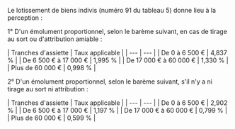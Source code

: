 Le lotissement de biens indivis (numéro 91 du tableau 5) donne lieu à la perception :


1° D'un émolument proportionnel, selon le barème suivant, en cas de tirage au sort ou d'attribution amiable :


  



| Tranches d'assiette | 
Taux applicable |
| --- | --- |
| 
De 0 à 6 500 € | 
4,837 % |
| 
De 6 500 € à 17 000 € | 
1,995 % |
| 
De 17 000 € à 60 000 € | 
1,330 % |
| 
Plus de 60 000 € | 
0,998 % |


 


2° D'un émolument proportionnel, selon le barème suivant, s'il n'y a ni tirage au sort ni attribution :


  

  



| Tranches d'assiette | 
Taux applicable |
| --- | --- |
| 
De 0 à 6 500 € | 
2,902 % |
| 
De 6 500 € à 17 000 € | 
1,197 % |
| 
De 17 000 € à 60 000 € | 
0,799 % |
| 
Plus de 60 000 € | 
0,599 % |


